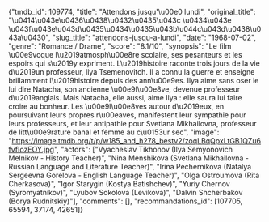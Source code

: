 {"tmdb_id": 109774, "title": "Attendons jusqu'\u00e0 lundi", "original_title": "\u0414\u043e\u0436\u0438\u0432\u0435\u043c \u0434\u043e \u043f\u043e\u043d\u0435\u0434\u0435\u043b\u044c\u043d\u0438\u043a\u0430", "slug_title": "attendons-jusqu-a-lundi", "date": "1968-07-02", "genre": "Romance / Drame", "score": "8.1/10", "synopsis": "Le film \u00e9voque l\u2019atmosph\u00e8re scolaire, ses pesanteurs et les espoirs qui s\u2019y expriment. L\u2019histoire raconte trois jours de la vie d\u2019un professeur, Ilya Tsemenovitch. Il a connu la guerre et enseigne brillamment l\u2019histoire depuis des ann\u00e9es. Ilya aime sans oser le lui dire Natacha, son ancienne \u00e9l\u00e8ve, devenue professeur d\u2019anglais. Mais Natacha, elle aussi, aime Ilya : elle saura lui faire croire au bonheur. Les \u00e9l\u00e8ves autour d\u2019eux, en poursuivant leurs propres r\u00eaves, manifestent leur sympathie pour leurs professeurs, et leur antipathie pour Svetlana Mikhailovna, professeur de litt\u00e9rature banal et femme au c\u0153ur sec", "image": "https://image.tmdb.org/t/p/w185_and_h278_bestv2/zoqLBqQpxLtGB1QZu6fvfIozEOY.jpg", "actors": ["Vyacheslav Tikhonov (Ilya Semyonovich Melnikov - History Teacher)", "Nina Menshikova (Svetlana Mikhailovna - Russian Language and Literature Teacher)", "Irina Pechernikova (Natalya Sergeevna Gorelova - English Language Teacher)", "Olga Ostroumova (Rita Cherkasova)", "Igor Starygin (Kostya Batishchev)", "Yuriy Chernov (Syromyatnikov)", "Lyubov Sokolova (Levikova)", "Dalvin Shcherbakov (Borya Rudnitskiy)"], "comments": [], "recommandations_id": [107705, 65594, 37174, 42651]}